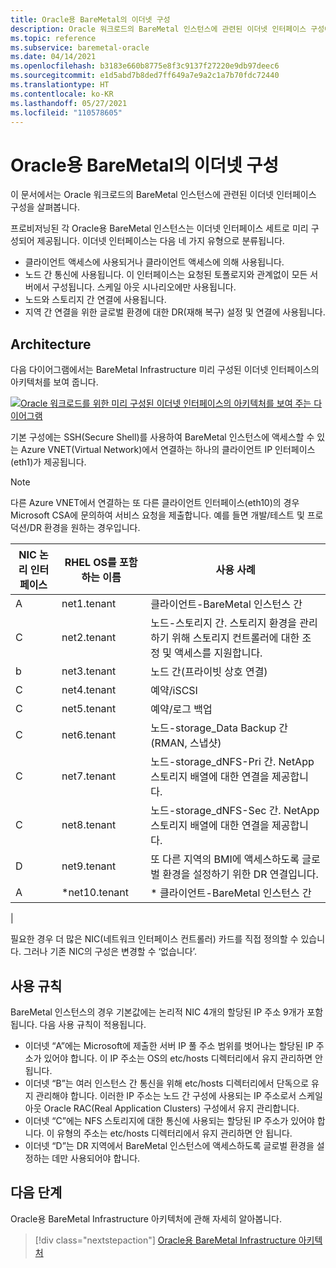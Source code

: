 ```yaml
---
title: Oracle용 BareMetal의 이더넷 구성
description: Oracle 워크로드의 BareMetal 인스턴스에 관련된 이더넷 인터페이스 구성에 관해 알아봅니다.
ms.topic: reference
ms.subservice: baremetal-oracle
ms.date: 04/14/2021
ms.openlocfilehash: b3183e660b8775e8f3c9137f27220e9db97deec6
ms.sourcegitcommit: e1d5abd7b8ded7ff649a7e9a2c1a7b70fdc72440
ms.translationtype: HT
ms.contentlocale: ko-KR
ms.lasthandoff: 05/27/2021
ms.locfileid: "110578605"
---
```

# <a name="ethernet-configuration-of-baremetal-for-oracle"></a>Oracle용 BareMetal의 이더넷 구성

이 문서에서는 Oracle 워크로드의 BareMetal 인스턴스에 관련된 이더넷 인터페이스 구성을 살펴봅니다.

프로비저닝된 각 Oracle용 BareMetal 인스턴스는 이더넷 인터페이스 세트로 미리 구성되어 제공됩니다. 이더넷 인터페이스는 다음 네 가지 유형으로 분류됩니다.

- 클라이언트 액세스에 사용되거나 클라이언트 액세스에 의해 사용됩니다.
- 노드 간 통신에 사용됩니다. 이 인터페이스는 요청된 토폴로지와 관계없이 모든 서버에서 구성됩니다. 스케일 아웃 시나리오에만 사용됩니다.
- 노드와 스토리지 간 연결에 사용됩니다.
- 지역 간 연결을 위한 글로벌 환경에 대한 DR(재해 복구) 설정 및 연결에 사용됩니다.

## <a name="architecture"></a>Architecture

다음 다이어그램에서는 BareMetal Infrastructure 미리 구성된 이더넷 인터페이스의 아키텍처를 보여 줍니다. 

[![Oracle 워크로드를 위한 미리 구성된 이더넷 인터페이스의 아키텍처를 보여 주는 다이어그램](media/oracle-baremetal-ethernet/architecture-ethernet.png)](media/oracle-baremetal-ethernet/architecture-ethernet.png#lightbox)

기본 구성에는 SSH(Secure Shell)를 사용하여 BareMetal 인스턴스에 액세스할 수 있는 Azure VNET(Virtual Network)에서 연결하는 하나의 클라이언트 IP 인터페이스(eth1)가 제공됩니다.

> [!NOTE]
> 다른 Azure VNET에서 연결하는 또 다른 클라이언트 인터페이스(eth10)의 경우 Microsoft CSA에 문의하여 서비스 요청을 제출합니다. 예를 들면 개발/테스트 및 프로덕션/DR 환경을 원하는 경우입니다.

| **NIC 논리 인터페이스** | **RHEL OS를 포함하는 이름** | **사용 사례** |
| --- | --- | --- |
| A | net1.tenant | 클라이언트-BareMetal 인스턴스 간 |
| C | net2.tenant | 노드-스토리지 간. 스토리지 환경을 관리하기 위해 스토리지 컨트롤러에 대한 조정 및 액세스를 지원합니다. |
| b | net3.tenant | 노드 간(프라이빗 상호 연결) |
| C | net4.tenant | 예약/iSCSI |
| C | net5.tenant | 예약/로그 백업 |
| C | net6.tenant | 노드-storage_Data Backup 간(RMAN, 스냅샷) |
| C | net7.tenant | 노드-storage_dNFS-Pri 간. NetApp 스토리지 배열에 대한 연결을 제공합니다. |
| C | net8.tenant | 노드-storage_dNFS-Sec 간. NetApp 스토리지 배열에 대한 연결을 제공합니다. |
| D | net9.tenant | 또 다른 지역의 BMI에 액세스하도록 글로벌 환경을 설정하기 위한 DR 연결입니다. |
| A | \*net10.tenant | \* 클라이언트-BareMetal 인스턴스 간
 |

필요한 경우 더 많은 NIC(네트워크 인터페이스 컨트롤러) 카드를 직접 정의할 수 있습니다. 그러나 기존 NIC의 구성은 변경할 수 ‘없습니다’.

## <a name="usage-rules"></a>사용 규칙

BareMetal 인스턴스의 경우 기본값에는 논리적 NIC 4개의 할당된 IP 주소 9개가 포함됩니다. 다음 사용 규칙이 적용됩니다.

- 이더넷 “A”에는 Microsoft에 제출한 서버 IP 풀 주소 범위를 벗어나는 할당된 IP 주소가 있어야 합니다. 이 IP 주소는 OS의 etc/hosts 디렉터리에서 유지 관리하면 안 됩니다.
- 이더넷 “B”는 여러 인스턴스 간 통신을 위해 etc/hosts 디렉터리에서 단독으로 유지 관리해야 합니다. 이러한 IP 주소는 노드 간 구성에 사용되는 IP 주소로서 스케일 아웃 Oracle RAC(Real Application Clusters) 구성에서 유지 관리합니다.
- 이더넷 “C”에는 NFS 스토리지에 대한 통신에 사용되는 할당된 IP 주소가 있어야 합니다. 이 유형의 주소는 etc/hosts 디렉터리에서 유지 관리하면 안 됩니다.
- 이더넷 “D”는 DR 지역에서 BareMetal 인스턴스에 액세스하도록 글로벌 환경을 설정하는 데만 사용되어야 합니다.

## <a name="next-steps"></a>다음 단계

Oracle용 BareMetal Infrastructure 아키텍처에 관해 자세히 알아봅니다.

> [!div class="nextstepaction"]
> [Oracle용 BareMetal Infrastructure 아키텍처](oracle-baremetal-architecture.md)
